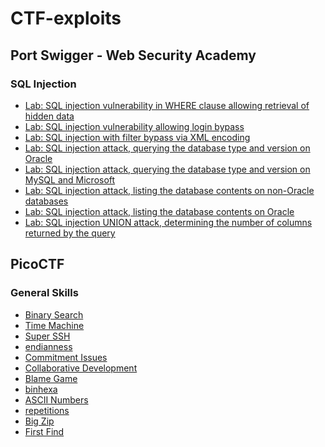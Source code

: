 # CTF-exploits
## Port Swigger - Web Security Academy
### SQL Injection
- [Lab: SQL injection vulnerability in WHERE clause allowing retrieval of hidden data](web-security-academy/sqli/1_SQL_injection_vulnerability_in_WHERE_clause_allowing_retrieval_of_hidden_data/exploit.py)
- [Lab: SQL injection vulnerability allowing login bypass](web-security-academy/sqli/2_SQL_injection_vulnerability_allowing_login_bypass/exploit.py)
- [Lab: SQL injection with filter bypass via XML encoding](web-security-academy/sqli/3_SQL_injection_with_filter_bypass_via_XML_encoding/exploit.py)
- [Lab: SQL injection attack, querying the database type and version on Oracle](web-security-academy/sqli/4_SQL_injection_attack_querying_the_database_type_and_version_on_Oracle/exploit.py)
- [Lab: SQL injection attack, querying the database type and version on MySQL and Microsoft](web-security-academy/sqli/5_SQL_injection_attack_querying_the_database_type_and_version_on_MySQL_and_Microsoft/exploit.py)
- [Lab: SQL injection attack, listing the database contents on non-Oracle databases](web-security-academy/sqli/6_SQL_injection_attack_listing_the_database_contents_on_non_Oracle_databases/exploit.py)
- [Lab: SQL injection attack, listing the database contents on Oracle](web-security-academy/sqli/7_SQL_injection_attack_listing_the_database_contents_on_Oracle/exploit.py)
- [Lab: SQL injection UNION attack, determining the number of columns returned by the query](web-security-academy/sqli/8_SQL_injection_UNION_attack_determining_the_number_of_columns_returned_by_the_query/exploit.py)

## PicoCTF
### General Skills
- [Binary Search](picoCTF/general-skills/binary-search/exploit.py)
- [Time Machine](picoCTF/general-skills/time-machine/exploit.sh)
- [Super SSH](picoCTF/general-skills/super-ssh/exploit.sh)
- [endianness](picoCTF/general-skills/endianness/exploit.sh)
- [Commitment Issues](picoCTF/general-skills/commitment-issues/exploit.sh)
- [Collaborative Development](picoCTF/general-skills/collaborative-development/exploit.sh)
- [Blame Game](picoCTF/general-skills/blame-game/exploit.sh)
- [binhexa]()
- [ASCII Numbers](picoCTF/general-skills/ascii-numbers/exploit.py)
- [repetitions](picoCTF/general-skills/repetitions/exploit.sh)
- [Big Zip](picoCTF/general-skills/big-zip/exploit.sh)
- [First Find]()